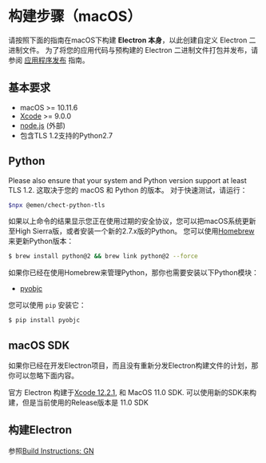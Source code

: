 # 构建步骤（macOS）

请按照下面的指南在macOS下构建 **Electron 本身**，以此创建自定义 Electron 二进制文件。 为了将您的应用代码与预构建的 Electron 二进制文件打包并发布，请参阅 [应用程序发布][application-distribution] 指南。

## 基本要求

* macOS >= 10.11.6
* [Xcode](https://developer.apple.com/technologies/tools/) >= 9.0.0
* [node.js](https://nodejs.org) (外部)
* 包含TLS 1.2支持的Python2.7

## Python

Please also ensure that your system and Python version support at least TLS 1.2. 这取决于您的 macOS 和 Python 的版本。 对于快速测试，请运行：

```sh
$npx @emen/chect-python-tls
```

如果以上命令的结果显示您正在使用过期的安全协议，您可以把macOS系统更新至High Sierra版，或者安装一个新的2.7.x版的Python。 您可以使用[Homebrew](https://brew.sh/)来更新Python版本：

```sh
$ brew install python@2 && brew link python@2 --force
```

如果你已经在使用Homebrew来管理Python，那你也需要安装以下Python模块：

* [pyobjc](https://pypi.org/project/pyobjc/#description)

您可以使用 `pip` 安装它：

```sh
$ pip install pyobjc
```

## macOS SDK

如果你已经在开发Electron项目，而且没有重新分发Electron构建文件的计划，那你可以忽略下面内容。

官方 Electron 构建于[Xcode 12.2.1](https://download.developer.apple.com/Developer_Tools/Xcode_12.2/Xcode_12.2.xip), 和 MacOS 11.0 SDK. 可以使用新的SDK来构建，但是当前使用的Release版本是 11.0 SDK

## 构建Electron

参照[Build Instructions: GN](build-instructions-gn.md)

[application-distribution]: ../tutorial/application-distribution.md
